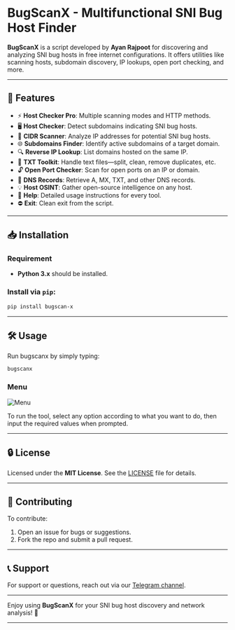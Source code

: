 # **BugScanX** - Multifunctional SNI Bug Host Finder

**BugScanX** is a script developed by **Ayan Rajpoot** for discovering and analyzing SNI bug hosts in free internet configurations. It offers utilities like scanning hosts, subdomain discovery, IP lookups, open port checking, and more.

---

## 🚀 **Features**

- ⚡ **Host Checker Pro**: Multiple scanning modes and HTTP methods.
- 🖥️ **Host Checker**: Detect subdomains indicating SNI bug hosts.
- 📡 **CIDR Scanner**: Analyze IP addresses for potential SNI bug hosts.
- 🌐 **Subdomains Finder**: Identify active subdomains of a target domain.
- 🔍 **Reverse IP Lookup**: List domains hosted on the same IP.
- 🧰 **TXT Toolkit**: Handle text files—split, clean, remove duplicates, etc.
- 🔓 **Open Port Checker**: Scan for open ports on an IP or domain.
- 📜 **DNS Records**: Retrieve A, MX, TXT, and other DNS records.
- 💡 **Host OSINT**: Gather open-source intelligence on any host.
- 📖 **Help**: Detailed usage instructions for every tool.
- ⛔ **Exit**: Clean exit from the script.

---

## 📥 **Installation**

### Requirement
- **Python 3.x** should be installed.

### Install via `pip`:
```bash
pip install bugscan-x
```

---

## 🛠️ **Usage**
Run bugscanx by simply typing:
```bash
bugscanx
```

### **Menu**

![Menu](bugscanx/assets/bugscanx-menu.png)

To run the tool, select any option according to what you want to do, then input the required values when prompted.

---

## 🔒 **License**

Licensed under the **MIT License**. See the [LICENSE](LICENSE) file for details.

---

## 🤝 **Contributing**

To contribute:
1. Open an issue for bugs or suggestions.
2. Fork the repo and submit a pull request.

---

## 📞 **Support**

For support or questions, reach out via our [Telegram channel](https://t.me/BugScanX).

---

Enjoy using **BugScanX** for your SNI bug host discovery and network analysis! 🚀

---

